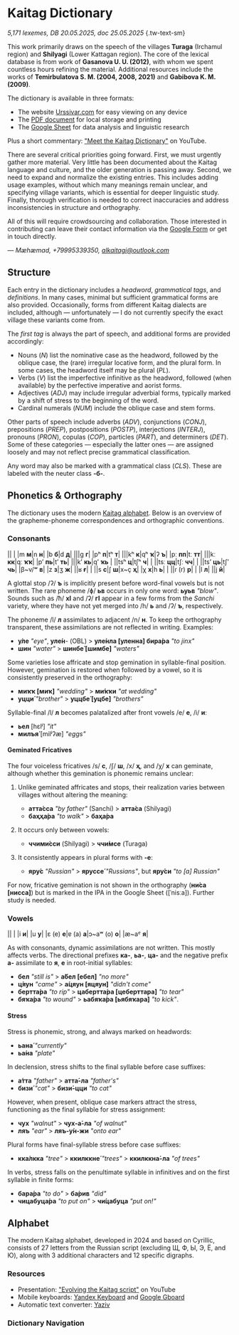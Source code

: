 # Kaitag Dictionary

*5,171 lexemes, DB 20.05.2025, doc 25.05.2025* {.tw-text-sm}

This work primarily draws on the speech of the villages **Turaga** (Irchamul region) and **Shilyagi** (Lower Kattagan region). The core of the lexical database is from work of **Gasanova U. U. (2012)**, with whom we spent countless hours refining the material. Additional resources include the works of **Temirbulatova S. M. (2004, 2008, 2021)** and **Gabibova K. M. (2009)**.

The dictionary is available in three formats:

* The website [Urssivar.com](https://urssivar.com/dictionary) for easy viewing on any device
* The [PDF document](./xdq-eng%20dictionary.pdf) for local storage and printing
* The [Google Sheet](https://forms.gle/ZrPaUdamKc2t8LE78) for data analysis and linguistic research

Plus a short commentary: ["Meet the Kaitag Dictionary"](https://youtu.be/Ad2o1hwYagA) on YouTube.

There are several critical priorities going forward. First, we must urgently gather more material. Very little has been documented about the Kaitag language and culture, and the older generation is passing away. Second, we need to expand and normalize the existing entries. This includes adding usage examples, without which many meanings remain unclear, and specifying village variants, which is essential for deeper linguistic study. Finally, thorough verification is needed to correct inaccuracies and address inconsistencies in structure and orthography.

All of this will require crowdsourcing and collaboration. Those interested in contributing can leave their contact information via the [Google Form](https://docs.google.com/forms/d/e/1FAIpQLSfgayq-rorEHzKEM61fvshMAFAUdhfLQyEODb67skJpaWFyAw/viewform?usp=preview) or get in touch directly.

*— Mæhæmad, +79995339350, <alkaitagi@outlook.com>*

## Structure

Each entry in the dictionary includes a *headword*, *grammatical tags*, and *definitions*. In many cases, minimal but sufficient grammatical forms are also provided. Occasionally, forms from different Kaitag dialects are included, although — unfortunately — I do not currently specify the exact village these variants come from.

The *first tag* is always the part of speech, and additional forms are provided accordingly:

* Nouns (*N*) list the nominative case as the headword, followed by the oblique case, the (rare) irregular locative form, and the plural form. In some cases, the headword itself may be plural (*PL*).
* Verbs (*V*) list the imperfective infinitive as the headword, followed (when available) by the perfective imperative and aorist forms.
* Adjectives (*ADJ*) may include irregular adverbial forms, typically marked by a shift of stress to the beginning of the word.
* Cardinal numerals (*NUM*) include the oblique case and stem forms.
  
Other parts of speech include adverbs (*ADV*), conjunctions (*CONJ*), prepositions (*PREP*), postpositions (*POSTP*), interjections (*INTERJ*), pronouns (*PRON*), copulas (*COP*), particles (*PART*), and determiners (*DET*). Some of these categories — especially the latter ones — are assigned loosely and may not reflect precise grammatical classification.

Any word may also be marked with a grammatical class (*CLS*). These are labeled with the neuter class **-б-**.

## Phonetics & Orthography

The dictionary uses the modern [Kaitag alphabet](#alphabet). Below is an overview of the grapheme-phoneme correspondences and orthographic conventions.

### Consonants

<div class="table-wide">

||
|
|m **м**|n **н**|
|b **б**|d **д**| |||g **г**|
|pʰ **п**|tʰ **т**| |||kʰ **к**|qʰ **ҡ**|ʔ **ъ**|
|pː **пп**|tː **тт**| |||kː **кк**|qː **ҡҡ**|
|pʼ **пь**|tʼ **ть**| |||kʼ **кь**|qʼ **ҡь**
| ||tsʰ **ц**|tʃʰ **ч**|
| ||tsː **цц**|tʃː **чч**|
| ||tsʼ **ць**|tʃʼ **чь**|
|β~v/ʷ **в**| |z **з**|ʒ **ж**| ||ʁ **ғ**|
| ||s **с**|ʃ **ш**|x~ç **ҳ**| |χ **х**|h **ь**|
| ||ɾ (r)  **р**|
| |l **л**| ||j **й**|

</div>

A glottal stop /ʔ/ **ъ** is implicitly present before word-final vowels but is not written. The rare phoneme /ɸ/ **ьв** occurs in only one word: **ьуьв** *"blow"*. Sounds such as /ħ/ **хӏ** and /ʡ/ **гӏ** appear in a few forms from the *Sanchi* variety, where they have not yet merged into /h/ **ь** and /ʔ/ **ъ**, respectively.

The phoneme /l/ **л** assimilates to adjacent /n/ **н**. To keep the orthography transparent, these assimilations are not reflected in writing. Examples:

* **у́ле** *"eye"*, **уле́н**- (OBL) > **уле́нла [уленна] бира́ра** *"to jinx"*
* **шин** *"water"* > **шинбе́ [шимбе]** *"waters"*

Some varieties lose affricate and stop gemination in syllable-final position. However, gemination is restored when followed by a vowel, so it is consistently preserved in the orthography:

* **миҡҡ [миҡ]** *"wedding"* > **ми́ҡҡи** *"at wedding"*
* **уцци́** *"brother"* > **уццбе́ [уцбе]** *"brothers"*

Syllable-final /l/ **л** becomes palatalized after front vowels /e/ **е**, /i/ **и**:

* **ьел** [hɛlʲ] *"it"*
* **милъя́** [milʲʔæ] *"eggs"*

#### Geminated Fricatives

The four voiceless fricatives /s/ **с**, /ʃ/ **ш**, /x/ **ҳ**, and /χ/ **х** can geminate, although whether this gemination is phonemic remains unclear:

1. Unlike geminated affricates and stops, their realization varies between villages without altering the meaning:

   * **атта́сса** *"by father"* (Sanchi) > **атта́са** (Shilyagi)
   * **баҳҳа́ра** *"to walk"* > **баҳа́ра**

2. It occurs only between vowels:

   * **ччими́сси** (Shilyagi) > **ччи́мсе** (Turaga)

3. It consistently appears in plural forms with **-е**:

   * **яру́с** *"Russian"* > **яруссе́** *"Russians"*, but **яру́си** *"to [a] Russian"*

For now, fricative gemination is not shown in the orthography (**ни́са [нисса]**) but is marked in the IPA in the Google Sheet ([ˈnisːa]). Further study is needed.

### Vowels

<div class="table-wide">

||
|
|i **и**| |u **у**|
|ɛ (e) **е**|ɐ (a) **а**|ɔ~aʷ (o) **о**|
|æ~aˤ **я**|

</div>

As with consonants, dynamic assimilations are not written. This mostly affects verbs. The directional prefixes **ка-**, **ьа-**, **ца-** and the negative prefix **а-** assimilate to **я**, **е** in root-initial syllables:

* **бел** *"still is"* > **а́бел [ебел]** *"no more"*
* **ц́яун** *"came"* > **а́цяун [яцяун]** *"didn't come"*
* **бертта́ра** *"to rip"* > **цабертта́ра [цеберттара]** *"to tear"*
* **бяҡа́ра** *"to wound"* > **ьабяҡа́ра [ьябяҡара]** *"to kick"*.

#### Stress

Stress is phonemic, strong, and always marked on headwords:

* **ьана́** *"currently"*
* **ьа́на** *"plate"*

In declension, stress shifts to the final syllable before case suffixes:

* **а́тта** *"father"* > **атта́-ла** *"father's"*
* **бизи́** *"cat"* > **бизи́-цци** *"to cat"*

However, when present, oblique case markers attract the stress, functioning as the final syllable for stress assignment:

* **чух** *"walnut"* > **чух-а́-ла** *"of walnut"*
* **ляъ** *"ear"* > **ляъ-у́н-жи** *"onto ear"*

Plural forms have final-syllable stress before case suffixes:

* **кка́лкка** *"tree"* > **ккилккне́** *"trees"* > **ккилккна́-ла** *"of trees"*

In verbs, stress falls on the penultimate syllable in infinitives and on the first syllable in finite forms:

* **бара́ра** *"to do"* > **ба́рив** *"did"*
* **чицабуца́ра** *"to put on"* > **чи́цабуца** *"put on!"*

## Alphabet

The modern Kaitag alphabet, developed in 2024 and based on Cyrillic, consists of 27 letters from the Russian script (excluding Щ, Ф, Ы, Э, Ё, and Ю), along with 3 additional characters and 12 specific digraphs.

### Resources

* Presentation: ["Evolving the Kaitag script"](https://youtu.be/Ad2o1hwYagA) on YouTube
* Mobile keyboards: [Yandex Keyboard](https://redirect.appmetrica.yandex.com/serve/172416875559437678) and [Google Gboard](https://play.google.com/store/apps/details?id=com.google.android.inputmethod.latin)
* Automatic text converter: [Yaziv](https://yaziv.raxys.app/?lang=xdq&to=0&from=3&text=%D0%BA%D1%8A%D0%B0%D0%B1%D0%B0%D0%B3%D1%8A+%D0%B1%D0%B5%D0%BB%D1%85%D1%8C%D1%83%D0%BD)

### Dictionary Navigation

<DIndex :dict="dict" :local="$frontmatter.navbar === false" class="tw-my-4"/>
